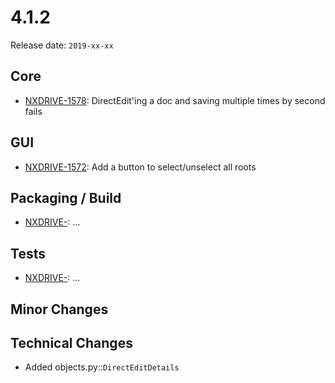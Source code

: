 # 4.1.2

Release date: `2019-xx-xx`

## Core

- [NXDRIVE-1578](https://jira.nuxeo.com/browse/NXDRIVE-1578): DirectEdit'ing a doc and saving multiple times by second fails

## GUI

- [NXDRIVE-1572](https://jira.nuxeo.com/browse/NXDRIVE-1572): Add a button to select/unselect all roots

## Packaging / Build

- [NXDRIVE-](https://jira.nuxeo.com/browse/NXDRIVE-): ...

## Tests

- [NXDRIVE-](https://jira.nuxeo.com/browse/NXDRIVE-): ...

## Minor Changes

## Technical Changes

- Added objects.py::`DirectEditDetails`
